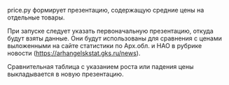 price.py формирует презентацию, содержащую средние цены на отдельные товары.

При запуске следует указать первоначальную презентацию, откуда будут взяты данные.
Они будут использованы для сравнения с ценами выложенными на сайте статистики по Арх.обл. и НАО в рубрике новости (https://arhangelskstat.gks.ru/news).

Сравнительная таблица с указанием роста или падения цены выкладывается в новую презентацию.